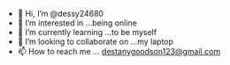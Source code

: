 - 👋 Hi, I’m @dessy24680
- 👀 I’m interested in ...being online
- 🌱 I’m currently learning ...to be myself
- 💞️ I’m looking to collaborate on ...my laptop
- 📫 How to reach me ...
destanygoodson123@gmail.com
<!---
dessy24680/dessy24680 is a ✨ special ✨ repository because its `README.md` (this file) appears on your GitHub profile.
You can click the Preview link to take a look at your changes.
--->
